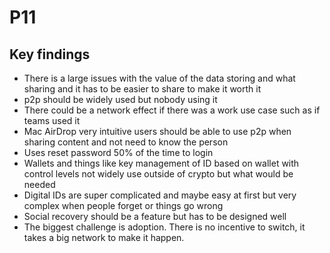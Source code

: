 # P11

## Key findings

* There is a large issues with the value of the data storing and what sharing and it has to be easier to share to make it worth it
* p2p should be widely used but nobody using it
* There could be a network effect if there was a work use case such as if teams used it
* Mac AirDrop very intuitive users should be able to use p2p when sharing content and not need to know the person
* Uses reset password 50% of the time to login
* Wallets and things like key management of ID based on wallet with control levels not widely use outside of crypto but what would be needed
* Digital IDs are super complicated and maybe easy at first but very complex when people forget or things go wrong
* Social recovery should be a feature but has to be designed well
* The biggest challenge is adoption. There is no incentive to switch, it takes a big network to make it happen.
